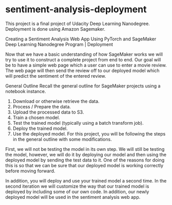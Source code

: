 # sentiment-analysis-deployment

This project is a final project of Udacity Deep Learning Nanodegree.
Deployment is done using Amazon Sagemaker.

Creating a Sentiment Analysis Web App
Using PyTorch and SageMaker
Deep Learning Nanodegree Program | Deployment

Now that we have a basic understanding of how SageMaker works we will try to use it to construct a complete project from end to end. Our goal will be to have a simple web page which a user can use to enter a movie review. The web page will then send the review off to our deployed model which will predict the sentiment of the entered review.


General Outline
Recall the general outline for SageMaker projects using a notebook instance.

1. Download or otherwise retrieve the data.
2. Process / Prepare the data.
3. Upload the processed data to S3.
4. Train a chosen model.
5. Test the trained model (typically using a batch transform job).
6. Deploy the trained model.
7. Use the deployed model.
For this project, you will be following the steps in the general outline with some modifications.

First, we will not be testing the model in its own step. We will still be testing the model, however, we will do it by deploying our model and then using the deployed model by sending the test data to it. One of the reasons for doing this is so that we can be sure that our deployed model is working correctly before moving forward.

In addition, you will deploy and use your trained model a second time. In the second iteration we will customize the way that our trained model is deployed by including some of our own code. In addition, our newly deployed model will be used in the sentiment analysis web app.
